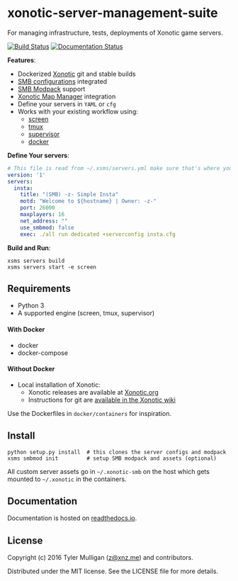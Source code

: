 # xonotic-server-management-suite

For managing infrastructure, tests, deployments of Xonotic game servers.

[![Build Status](https://travis-ci.org/z/xonotic-server-management-suite.svg?branch=develop)](https://travis-ci.org/z/xonotic-server-management-suite) [![Documentation Status](https://readthedocs.org/projects/xonotic-server-management-suite/badge/?version=latest)](http://xonotic-server-management-suite.readthedocs.io/en/latest/?badge=latest)


**Features**:

* Dockerized [Xonotic](http://xonotic.org) git and stable builds
* [SMB configurations](https://github.com/MarioSMB/smb-servers) integrated
* [SMB Modpack](https://github.com/MarioSMB/modpack) support
* [Xonotic Map Manager](https://github.com/z/xonotic-map-manager) integration
* Define your servers in `YAML` or `cfg`
* Works with your existing workflow using:
    * [screen](https://www.gnu.org/software/screen/)
    * [tmux](https://tmux.github.io/)
    * [supervisor](http://supervisord.org/)
    * [docker](https://www.docker.com/)

**Define Your servers**:

```yaml
# This file is read from ~/.xsms/servers.yml make sure that's where you are editing it
version: '1'
servers:
  insta:
    title: "(SMB) -z- Simple Insta"
    motd: "Welcome to ${hostname} | Owner: -z-"
    port: 26000
    maxplayers: 16
    net_address: ""
    use_smbmod: false
    exec: ./all run dedicated +serverconfig insta.cfg
```

**Build and Run**:

```
xsms servers build
xsms servers start -e screen
```

## Requirements

* Python 3
* A supported engine (screen, tmux, supervisor)

#### With Docker

* docker
* docker-compose

#### Without Docker

* Local installation of Xonotic:
    * Xonotic releases are available at [Xonotic.org](http://www.xonotic.org/download)
    * Instructions for git are [available in the Xonotic wiki](https://gitlab.com/xonotic/xonotic/wikis/Repository_Access)

Use the Dockerfiles in `docker/containers` for inspiration.

## Install

```
python setup.py install  # this clones the server configs and modpack
xsms smbmod init         # setup SMB modpack and assets (optional)
```

All custom server assets go in `~/.xonotic-smb` on the host which gets mounted
to `~/.xonotic` in the containers.

## Documentation

Documentation is hosted on [readthedocs.io](http://xonotic-server-management-suite.readthedocs.io/en/latest).

## License

Copyright (c) 2016 Tyler Mulligan (z@xnz.me) and contributors.

Distributed under the MIT license. See the LICENSE file for more details.